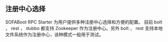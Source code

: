 ## 注册中心选择

SOFABoot RPC Starter 为用户提供多种注册中心选择和方便的配置。
目前 bolt ， rest ， dubbo 都支持 Zookeeper 作为注册中心。另外 bolt ， rest 支持本地文件系统作为注册中心，该种模式一般用于测试。
